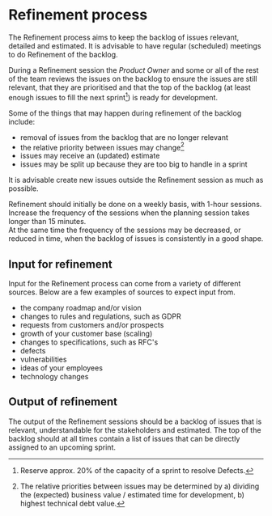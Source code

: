 # Refinement process

The Refinement process aims to keep the backlog of issues relevant, detailed and estimated. It is advisable to have
regular (scheduled) meetings to do Refinement of the backlog.

During a Refinement session the _Product Owner_ and some or all of the rest of the team reviews the issues on the backlog
to ensure the issues are still relevant, that they are prioritised and that the top of the backlog (at least enough issues
to fill the next sprint[^1]) is ready for development.

Some of the things that may happen during refinement of the backlog include:
- removal of issues from the backlog that are no longer relevant
- the relative priority between issues may change[^2]
- issues may receive an (updated) estimate
- issues may be split up because they are too big to handle in a sprint

It is advisable create new issues outside the Refinement session as much as possible.

Refinement should initially be done on a weekly basis, with 1-hour sessions. Increase the frequency of the sessions when
the planning session takes longer than 15 minutes.  
At the same time the frequency of the sessions may be decreased, or reduced in time, when the backlog of issues is
consistently in a good shape.


## Input for refinement

Input for the Refinement process can come from a variety of different sources. Below are a few examples of sources to
expect input from.

- the company roadmap and/or vision
- changes to rules and regulations, such as GDPR
- requests from customers and/or prospects
- growth of your customer base (scaling)
- changes to specifications, such as RFC's
- defects
- vulnerabilities
- ideas of your employees
- technology changes


## Output of refinement

The output of the Refinement sessions should be a backlog of issues that is relevant, understandable for the stakeholders
and estimated. The top of the backlog should at all times contain a list of issues that can be directly assigned to an
upcoming sprint.




[^1]: Reserve approx. 20% of the capacity of a sprint to resolve Defects.

[^2]: The relative priorities between issues may be determined by a) dividing the (expected) business value / estimated
time for development, b) highest technical debt value.
